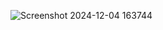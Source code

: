 ![Screenshot 2024-12-04 163744](https://github.com/user-attachments/assets/92ab70b2-2ecb-4f58-8ec8-f0a693bbb9bc)
